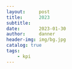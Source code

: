 ```yaml
---
layout:     post
title:      2023
subtitle:
date:       2023-01-30
author:     danner
header-img: img/bg.jpg
catalog: true
tags:
    - kpi
---
```


